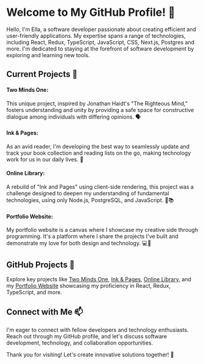 # Welcome to My GitHub Profile! 👋
Hello, I'm Ella, a software developer passionate about creating efficient and user-friendly applications. My expertise spans a range of technologies, including React, Redux, TypeScript, JavaScript, CSS, Next.js, Postgres and more. I'm dedicated to staying at the forefront of software development by exploring and learning new tools.

## Current Projects 🚀
#### Two Minds One: 
This unique project, inspired by Jonathan Haidt's "The Righteous Mind," fosters understanding and unity by providing a safe space for constructive dialogue among individuals with differing opinions. 🗣️

#### Ink & Pages:
As an avid reader, I'm developing the best way to seamlessly update and track your book collection and reading lists on the go, making technology work for us in our daily lives. 📘

#### Online Library: 
A rebuild of "Ink and Pages" using client-side rendering, this project was a challenge designed to deepen my understanding of fundamental technologies, using only Node.js, PostgreSQL, and JavaScript. 📖📚

#### Portfolio Website: 
My portfolio website is a canvas where I showcase my creative side through programming. It's a platform where I share the projects I've built and demonstrate my love for both design and technology. 💻🎨

## GitHub Projects 💼
Explore key projects like [Two Minds One](https://github.com/ellaroosmarijn/two-minds-one), [Ink & Pages](https://github.com/ellaroosmarijn/ink-and-pages.git), [Online Library](hhttps://github.com/ellaroosmarijn/online-library.git), and my [Portfolio Website](https://github.com/ellaroosmarijn/portfolio) showcasing my proficiency in React, Redux, TypeScript, and more.

## Connect with Me 📫
I'm eager to connect with fellow developers and technology enthusiasts. Reach out through my GitHub profile, and let's discuss software development, technology, and collaboration opportunities.

Thank you for visiting! Let's create innovative solutions together! 🤝